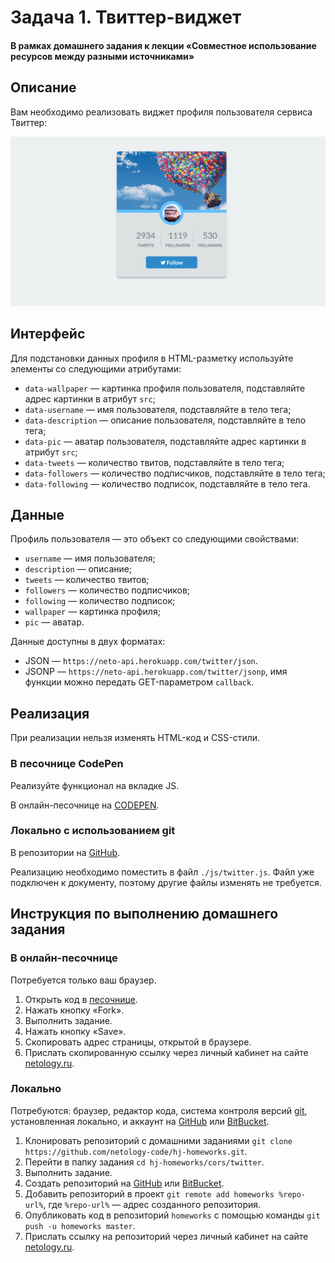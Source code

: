 # Задача 1. Твиттер-виджет

#### В рамках домашнего задания к лекции «Cовместное использование ресурсов между разными источниками»

## Описание

Вам необходимо реализовать виджет профиля пользователя сервиса Твиттер:

![Твиттер](./res/preview.png)

## Интерфейс

Для подстановки данных профиля в HTML-разметку используйте элементы со следующими атрибутами:
- `data-wallpaper` — картинка профиля пользователя, подставляйте адрес картинки в атрибут `src`;
- `data-username` — имя пользователя, подставляйте в тело тега;
- `data-description` — описание пользователя, подставляйте в тело тега;
- `data-pic` — аватар пользователя, подставляйте адрес картинки в атрибут `src`;
- `data-tweets` — количество твитов, подставляйте в тело тега;
- `data-followers` — количество подписчиков, подставляйте в тело тега;
- `data-following` — количество подписок, подставляйте в тело тега.

## Данные

Профиль пользователя — это объект со следующими свойствами:
- `username` — имя пользователя;
- `description` — описание;
- `tweets` — количество твитов;
- `followers` — количество подписчиков;
- `following` — количество подписок;
- `wallpaper` — картинка профиля;
- `pic` — аватар.

Данные доступны в двух форматах:
- JSON — `https://neto-api.herokuapp.com/twitter/json`.
- JSONP — `https://neto-api.herokuapp.com/twitter/jsonp`, имя функции можно передать GET-параметром `callback`.

## Реализация

При реализации нельзя изменять HTML-код и CSS-стили.

### В песочнице CodePen

Реализуйте функционал на вкладке JS.

В онлайн-песочнице на [CODEPEN](https://codepen.io/Netology/pen/xpJzvd).

### Локально с использованием git

В репозитории на [GitHub](https://github.com/netology-code/hj-homeworks/tree/master/cors/twitter).

Реализацию необходимо поместить в файл `./js/twitter.js`. Файл уже подключен к документу, поэтому другие файлы изменять не требуется.

## Инструкция по выполнению домашнего задания

### В онлайн-песочнице

Потребуется только ваш браузер.

1. Открыть код в [песочнице](https://codepen.io/Netology/pen/xpJzvd).
2. Нажать кнопку «Fork».
3. Выполнить задание.
4. Нажать кнопку «Save».
5. Скопировать адрес страницы, открытой в браузере.
6. Прислать скопированную ссылку через личный кабинет на сайте [netology.ru](http://netology.ru/).    

### Локально

Потребуются: браузер, редактор кода, система контроля версий [git](https://git-scm.com), установленная локально, и аккаунт на [GitHub](https://github.com/) или [BitBucket](https://bitbucket.org/).

1. Клонировать репозиторий с домашними заданиями `git clone https://github.com/netology-code/hj-homeworks.git`.
2. Перейти в папку задания `cd hj-homeworks/cors/twitter`.
3. Выполнить задание.
4. Создать репозиторий на [GitHub](https://github.com/) или [BitBucket](https://bitbucket.org/).
5. Добавить репозиторий в проект `git remote add homeworks %repo-url%`, где `%repo-url%` — адрес созданного репозитория.
6. Опубликовать код в репозиторий `homeworks` с помощью команды `git push -u homeworks master`.
7. Прислать ссылку на репозиторий через личный кабинет на сайте [netology.ru](http://netology.ru/).
